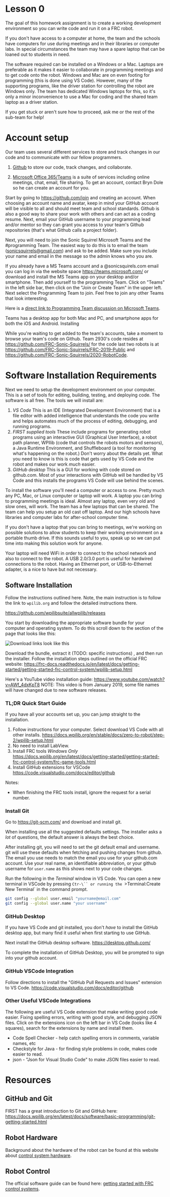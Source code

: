 # Lesson 0

The goal of this homework assignment is to create a working
development environment so you can write code and run it on a FRC
robot. 

If you don't have access to a computer at home, the team and the
schools have computers for use during meetings and in their libraries
or computer labs. In special circumstances the team may have a spare
laptop that can be loaned out to students in need.

The software required can be installed on a Windows or a Mac. Laptops
are preferable as it makes it easier to collaborate in programming
meetings and to get code onto the robot. Windows and Mac are on even
footing for programming (this is done using VS Code). However, many of
the supporting programs, like the driver station for controlling the
robot are Windows only. The team has dedicated Windows laptops for
this, so it's only a minor inconvenience to use a Mac for coding and the
shared team laptop as a driver station.

If you get stuck or aren't sure how to proceed, ask me or the rest of
the sub-team for help!

# Account setup

Our team uses several different services to store and track changes in
    our code and to communicate with our fellow programmers.

1. [Github](https://github.com/FRC-Sonic-Squirrels) to store our code,
   track changes, and collaborate.

2. [Microsoft Office 365/Teams](https://login.microsoftonline.com/) is
   a suite of services including online meetings, chat, email, file
   sharing. To get an account, contact Bryn Dole so he can create an account for you.

Start by going to <https://github.com/join> and creating an
account. When choosing an account name and avatar, keep in mind your
GitHub account will be visible to all and should meet team and school
standards. Github is also a good way to share your work with others
and can act as a coding resume. Next, email your GitHub username to
your programming lead and/or mentor so they can grant you access to
your team's Github repositories (that's what Github calls a project
folder).

Next, you will need to join the Sonic Squirrel Microsoft Teams and 
the #programming Team. The easiest way to do this is to email the team
(sonicsquirrels@gmail.com) and ask to be added. Make sure you include
your name and email in the message so the admin knows who you are.

If you already have a MS Teams account and a @sonicsquirels.com email
you can log in via the website space <https://teams.microsoft.com/> or
download and install the MS Teams app on your desktop and/or
smartphone. Then add yourself to the programming Team. Click on
"Teams" in the left side bar, then click on the "Join or Create Team"
in the upper left. Next select the Programming Team to join. Feel free
to join any other Teams that look interesting.

Here is a [direct link to Programming Team discussion on Microsoft Teams](https://teams.microsoft.com/l/team/19%3a0b27cc1537dc4ea5b0b6a7387bacc1cd%40thread.tacv2/conversations?groupId=39c4b64e-fd6d-4f8f-9c24-a9369ee1f34d&tenantId=c193446f-2653-4470-a85b-3a5a94ee8ab5).

Teams has a desktop app for both Mac and PC, and smartphone apps for
both the iOS and Android. Installing 

While you're waiting to get added to the team's accounts, take a
moment to browse your team's code on Github. Team 2930's code resides
at <https://github.com/FRC-Sonic-Squirrels/> for the code last two robots is at
<https://github.com/FRC-Sonic-Squirrels/FRC-2019-Public> and
<https://github.com/FRC-Sonic-Squirrels/2020-RobotCode>.


# Software Installation Requirements

Next we need to setup the development environment on your
      computer. This is a set of tools for editing, building, testing,
      and deploying code. The software is all free. The tools we will
      install are:

1. *VS Code* This is an IDE (Integrated Development Environment) that
        is a file editor with added intelligence that understands the code
        you write and helps automates much of the process of editing,
        debugging, and running programs.
2. *FIRST supplied tools* These include programs for generating
        robot programs using an interactive GUI (Graphical User
        Interface), a robot path planner, WPIlib (code that controls
        the robots motors and sensors), a Java Runtime Environment,
        and Shuffleboard (a tool for monitoring what's happening on the
        robot.) Don't worry about the details yet. What you need to know is
        this is code that gets used by VS Code and the robot and makes
        our work *much* easier.
3.  *GitHub desktop* This is a GUI for working with code stored on
        github.com. Most of your interactions with GitHub will be handled
        by VS Code and this installs the programs VS Code will use behind
        the scenes.

To install the software you'll need a computer or access to
one. Pretty much any PC, Mac, or Linux computer or laptop will work. A
laptop you can bring to programming meetings is ideal. Almost any
laptop, even very old and slow ones, will work. The team has a few
laptops that can be shared. The team can help you setup an old cast
off laptop. And our high schools have libraries and computer labs for
after-school computer time.

If you don't have a laptop that you can bring to meetings, we're
working on possible solutions to allow students to keep their working
environment on a portable thumb drive. If this sounds useful to you,
speak up so we can put time into making this solution work for anyone.

Your laptop will need WiFi in order to connect to the school network
and also to connect to the robot. A USB 2.0/3.0 port is useful for
hardwired connections to the robot. Having an Ethernet port, or
USB-to-Ethernet adapter, is a nice to have but not necessary.

## Software Installation

Follow the instructions outlined here. Note, the main instruction is
to follow the link to `wpilib.org` and follow the detailed instructions there.

<https://github.com/wpilibsuite/allwpilib/releases>

You start by downloading the appropriate software bundle for your
computer and operating system. To do this scroll down to the section
of the page that looks like this:

![Download links look like this](https://raw.githubusercontent.com/randomstring/FRC-Programming-Curriculum/master/Lessons/imgs/Download_Links.png)

Download the bundle, extract it (TODO: specific instructions) , and
then run the installer. Follow the installation steps outlined on the
official FRC website:
<https://frc-docs.readthedocs.io/en/latest/docs/getting-started/getting-started-frc-control-system/wpilib-setup.html>


Here's a YouTube video installation
guide: <https://www.youtube.com/watch?v=AWf_4dxKpT8> NOTE: This video
is from January 2019, some file names will have changed due to new
software releases.


### TL;DR Quick Start Guide

If you have all your accounts set up, you can jump straight to the installation.


 1. Follow instructions for your computer. Select download VS Code with all other installs. <https://docs.wpilib.org/en/stable/docs/zero-to-robot/step-2/wpilib-setup.html>
 2. No need to install LabView.
 3. Install FRC tools *Windows Only* <https://docs.wpilib.org/en/latest/docs/getting-started/getting-started-frc-control-system/frc-game-tools.html>
 4. Install GitHub extensions for VSCode <https://code.visualstudio.com/docs/editor/github>
 

Notes:
 - When finishing the FRC tools install, ignore the request for a serial number.

### Install Git

Go to <https://git-scm.com/> and download and install git.

When installing use all the suggested defaults settings. The installer asks a *lot* of questions, the default answer is always the best choice.

After installing git, you will need to set the git default email and username. git will use these defaults when fetching and pushing changes from github. The email you use needs to match the email you use for your github.com account. Use your real name, an identifiable abbreviation, or your github username for `user.name` as this shows next to your code changes.

Run the following in the *Terminal* window in VS Code. You can open a new terminal in VSCode by pressing `Ctr-\`` or running the `>Terminal:Create New Terminal` in the command prompt.

```bash
git config --global user.email "yourname@email.com"
git config --global user.name "your username"
```

### GitHub Desktop

If you have VS Code and git installed, you don't *have* to install the GitHub desktop app, but many find it useful when first starting to use GitHub.

Next install the GitHub desktop software. <https://desktop.github.com/>

To complete the installation of GitHub Desktop, you will be prompted to sign into your github account.

### GitHub VSCode Integration

Follow directions to install the "GitHub Pull Requests and Issues" extension to VS Code. <https://code.visualstudio.com/docs/editor/github>

### Other Useful VSCode Integrations

The following are useful VS Code extension that make writing good code easier. Fixing spelling errors, writing with good style, and debugging JSON files. Click on the extensions icon on the left bar in VS Code (looks like 4 squares), search for the extensions by name and install them.

 * Code Spell Checker - help catch spelling errors in comments, variable names, etc
 * Checkstyle for Java - for finding style problems in code, makes code easier to read.
 * json - "Json for Visual Studio Code" to make JSON files easier to read.
# Resources

## GitHub and Git

FIRST has a great introduction to Git and GitHub here: <https://docs.wpilib.org/en/latest/docs/software/basic-programming/git-getting-started.html>

## Robot Hardware

Background about the hardware of the robot can be found at this
website about [control system
hardware](https://docs.wpilib.org/en/latest/docs/getting-started/getting-started-frc-control-system/control-system-hardware.html).

## Robot Control

The official software guide can be found here: [getting started with
FRC control
systems](https://docs.wpilib.org/en/latest/docs/getting-started/getting-started-frc-control-system/intro.html).

